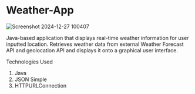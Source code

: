 # Weather-App

![Screenshot 2024-12-27 100407](https://github.com/user-attachments/assets/908f51c8-224a-4626-868e-21915a29a3bd)

Java-based application that displays real-time weather information for user inputted location. Retrieves weather data from external Weather Forecast API and geolocation API and displays it onto a graphical user interface. 

 Technologies Used

 1. Java
 2. JSON Simple
 3. HTTPURLConnection
